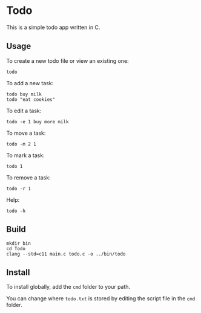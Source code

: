 Todo
====

This is a simple todo app written in C.

Usage
-----

To create a new todo file or view an existing one:

    todo

To add a new task:

    todo buy milk
    todo "eat cookies"

To edit a task:

    todo -e 1 buy more milk

To move a task:

    todo -m 2 1

To mark a task:

    todo 1

To remove a task:

    todo -r 1

Help:

    todo -h

Build
-----

    mkdir bin
    cd Todo
    clang --std=c11 main.c todo.c -o ../bin/todo

Install
-------

To install globally, add the `cmd` folder to your path.

You can change where `todo.txt` is stored by editing the script file
in the `cmd` folder.
